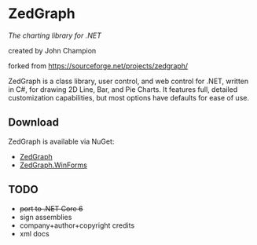 # ZedGraph

*The charting library for .NET*

created by John Champion

forked from https://sourceforge.net/projects/zedgraph/

ZedGraph is a class library, user control, and web control for
.NET, written in C#, for drawing 2D Line, Bar, and Pie Charts.
It features full, detailed customization capabilities, but most
options have defaults for ease of use.

## Download

ZedGraph is available via NuGet:
- [ZedGraph](http://nuget.org/packages/ZedGraph)
- [ZedGraph.WinForms](http://nuget.org/packages/ZedGraph.WinForms)

## TODO
* ~~port to .NET Core 6~~
* sign assemblies
* company+author+copyright credits
* xml docs


